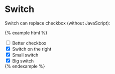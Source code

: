 # Switch

Switch can replace checkbox (without JavaScript):

{% example html %}
<div class="checkbox checkbox-switch">
    <label>
        <input type="checkbox">
        <span></span>
        Better checkbox
    </label>
</div>
<div class="checkbox checkbox-switch switch-right">
    <label>
        <input type="checkbox" checked>
        <span></span>
        Switch on the right
    </label>
</div>
<div class="checkbox checkbox-switch switch-xs">
    <label>
        <input type="checkbox" checked>
        <span></span>
        Small switch
    </label>
</div>
<div class="checkbox checkbox-switch switch-lg">
    <label>
        <input type="checkbox" checked>
        <span></span>
        Big switch
    </label>
</div>
{% endexample %}
